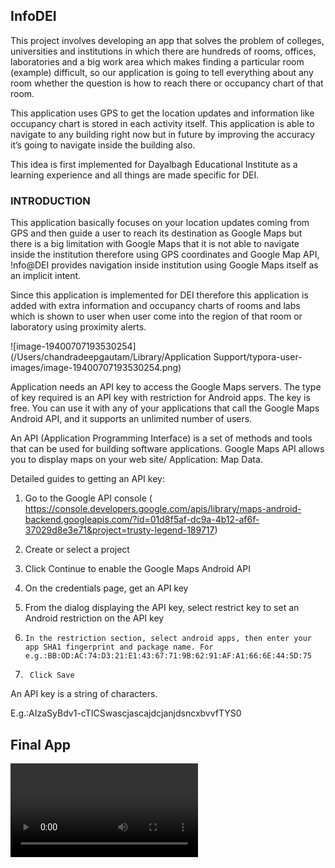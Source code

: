 

## InfoDEI

This project involves developing an app that solves the problem of colleges, universities and institutions in which there are hundreds of rooms, offices, laboratories and a big work area which makes finding a particular room (example) difficult, so our application is going to tell everything about any room whether the question is how to reach there or occupancy chart of that room. 

 This application uses GPS to get the location updates and information like occupancy chart is stored in each activity itself. This application is able to navigate to any building right now but in future by improving the accuracy it’s going to navigate inside the building also. 

 This idea is first implemented for Dayalbagh Educational Institute as a learning experience and all things are made specific for DEI.

### INTRODUCTION

This application basically focuses on your location updates coming from GPS and then guide a user to reach its destination as Google Maps but there is a big limitation with Google Maps that it is not able to navigate inside the institution therefore using GPS coordinates and Google Map API, !nfo@DEI  provides navigation inside institution using Google Maps itself as an implicit intent.

 Since this application is implemented for DEI therefore this application is added with extra information and occupancy charts of rooms and labs which is shown to user when user come into the region of that room or laboratory using proximity alerts.

![image-19400707193530254](/Users/chandradeepgautam/Library/Application Support/typora-user-images/image-19400707193530254.png)

Application needs an API key to access the Google Maps servers. The type of key required is an API key with restriction for Android apps. The key is free. You can use it with any of your applications that call the Google Maps Android API, and it supports an unlimited number of users.

An API (Application Programming Interface) is a set of methods and tools that can be used for building software applications. Google Maps API allows you to display maps on your web site/ Application: Map Data.

Detailed guides to getting an API key:

1. Go to the Google API console ( <https://console.developers.google.com/apis/library/maps-android-backend.googleapis.com/?id=01d8f5af-dc9a-4b12-af6f-37029d8e3e71&project=trusty-legend-189717>)

2. Create or select a project

3. Click Continue to enable the Google Maps Android API

4. On the credentials page, get an API key
5. From the dialog displaying the API key, select restrict key to set an Android restriction on the API key

6.     In the restriction section, select android apps, then enter your app SHA1 fingerprint and package name. For e.g.:BB:OD:AC:74:D3:21:E1:43:67:71:9B:62:91:AF:A1:66:6E:44:5D:75
7.      Click Save 

An API key is a string of characters.

E.g.:AIzaSyBdv1-cTICSwascjascajdcjanjdsncxbvvfTYS0



## Final App

<video src="/Users/chandradeepgautam/Desktop/InfoDEI/output.mp4"></video>